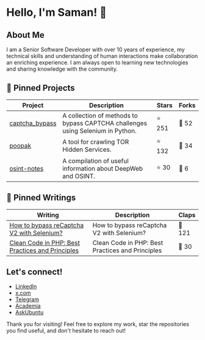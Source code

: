 # Hello, I'm Saman! 👋

## About Me

I am a Senior Software Developer with over 10 years of experience, my technical skills and understanding of human interactions make collaboration an enriching experience. I am always open to learning new technologies and sharing knowledge with the community.

## 📌 Pinned Projects

| Project                                                                                    | Description                                                | Stars | Forks |
|--------------------------------------------------------------------------------------------|------------------------------------------------------------|-------|-------|
| [captcha_bypass](https://github.com/teal33t/captcha_bypass)                                | A collection of methods to bypass CAPTCHA challenges using Selenium in Python. | ⭐ 251 | 🍴 52 |
| [poopak](https://github.com/teal33t/poopak)                                                | A tool for crawling TOR Hidden Services.                   | ⭐ 132 | 🍴 34 |
| [osint-notes](https://github.com/teal33t/osint-notes)                                      | A compilation of useful information about DeepWeb and OSINT. | ⭐ 30  | 🍴 6  |

## 📌 Pinned Writings

| Writing                                                                                                           | Description                                          | Claps |
|-------------------------------------------------------------------------------------------------------------------|------------------------------------------------------|-------|
| [How to bypass reCaptcha V2 with Selenium?](https://medium.com/analytics-vidhya/how-to-easily-bypass-recaptchav2-with-selenium-7f7a9a44fa9e) | How to bypass reCaptcha V2 with Selenium?            | 👏 121 |
| [Clean Code in PHP: Best Practices and Principles](https://medium.com/@teal33t/clean-code-in-php-best-practices-and-principles-8ccf2f1673a7) | Clean Code in PHP: Best Practices and Principles     | 👏 30  |

## Let's connect!

- [LinkedIn](https://www.linkedin.com)
- [x.com](http://x.com/teal33t)
- [Telegram](http://t.me/sparkmood)
- [Academia](https://feazad.academia.edu/SamanIsmael)
- [AskUbuntu](https://askubuntu.com/users/40751/teal33t)

Thank you for visiting! Feel free to explore my work, star the repositories you find useful, and don't hesitate to reach out!
